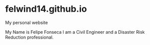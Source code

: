 # felwind14.github.io
My personal website

My Name is Felipe Fonseca I am a Civil Engineer and a Disaster Risk Reduction professional. 
